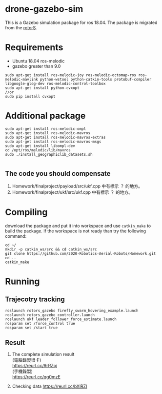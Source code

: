 # drone-gazebo-sim
This is a Gazebo simulation package for ros 18.04. The package is migrated from the [rotorS](https://github.com/ethz-asl/rotors_simulator).

# Requirements
* Ubuntu 18.04 ros-melodic
* gazebo greater than 9.0

```
sudo apt-get install ros-melodic-joy ros-melodic-octomap-ros ros-melodic-mavlink python-wstool python-catkin-tools protobuf-compiler libgoogle-glog-dev ros-melodic-control-toolbox
sudo apt-get install python-cvxopt
//or
sudo pip install cvxopt
```
# Additional package

```
sudo apt-get install ros-melodic-ompl
sudo apt-get install ros-melodic-mavros
sudo apt-get install ros-melodic-mavros-extras 
sudo apt-get install ros-melodic-mavros-msgs
sudo apt-get install libompl-dev
cd /opt/ros/melodic/lib/mavros
sudo ./install_geographiclib_datasets.sh


```
## The code you should compensate
1. Homework/finalproject/payload/src/ukf.cpp 中有標示 ？ 的地方。
2. Homework/finalproject/ukf/src/ukf.cpp 中有標示 ？ 的地方。

# Compiling
download the package and put it into workspace and use `catkin_make` to build the package.
If the workspace is not ready than try the following command:
```
cd ~/
mkdir -p catkin_ws/src && cd catkin_ws/src
git clone https://github.com/2020-Robotics-Aerial-Robots/Homework.git
cd ..
catkin_make
```
# Running

## Trajecotry tracking
```
roslaunch rotors_gazebo firefly_swarm_hovering_example.launch 
roslaunch rotors_gazebo controller.launch 
roslaunch ukf leader_follower_force_estimate.launch
rosparam set /force_control true
rosparam set /start true

```
## Result
1. The complete simulation result  
(電腦錄製很卡)  
https://reurl.cc/9rRZoj  
(手機錄製)  
https://reurl.cc/qg0mzE  

2. Checking data
https://reurl.cc/bXlRZl



